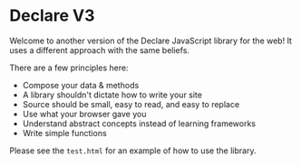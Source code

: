 # Declare V3

Welcome to another version of the Declare JavaScript library for the web! It
uses a different approach with the same beliefs.

There are a few principles here:

 * Compose your data & methods
 * A library shouldn't dictate how to write your site
 * Source should be small, easy to read, and easy to replace
 * Use what your browser gave you
 * Understand abstract concepts instead of learning frameworks
 * Write simple functions

Please see the `test.html` for an example of how to use the library.